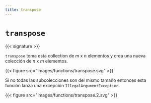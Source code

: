 ```yaml
---
title: transpose
---
```


# `transpose`

{{< signature >}}

`transpose` toma esta collection de *m* x *n* elementos y crea una nueva
colección de *n* x *m* elementos.

{{< figure src="images/functions/transpose.svg" >}}

Si no todas las subcolecciones son del mismo tamaño entonces esta función lanza
una excepción `IllegalArgumentException`.

{{< figure src="images/functions/transpose.2.svg" >}}
